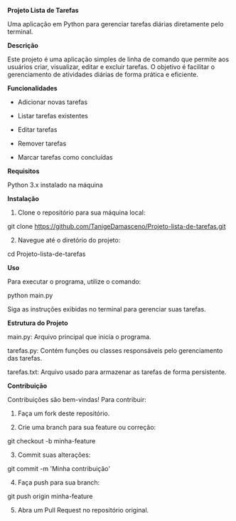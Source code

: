 **Projeto Lista de Tarefas**

Uma aplicação em Python para gerenciar tarefas diárias diretamente pelo terminal.


**Descrição**

Este projeto é uma aplicação simples de linha de comando que permite aos usuários criar, visualizar, editar e excluir tarefas. 
O objetivo é facilitar o gerenciamento de atividades diárias de forma prática e eficiente.


**Funcionalidades**

* Adicionar novas tarefas

* Listar tarefas existentes

* Editar tarefas

* Remover tarefas

* Marcar tarefas como concluídas


**Requisitos**

Python 3.x instalado na máquina


**Instalação**

1. Clone o repositório para sua máquina local:

git clone https://github.com/TanigeDamasceno/Projeto-lista-de-tarefas.git


2. Navegue até o diretório do projeto:

cd Projeto-lista-de-tarefas


**Uso**

Para executar o programa, utilize o comando:

python main.py

Siga as instruções exibidas no terminal para gerenciar suas tarefas.


**Estrutura do Projeto**

main.py: Arquivo principal que inicia o programa.

tarefas.py: Contém funções ou classes responsáveis pelo gerenciamento das tarefas.

tarefas.txt: Arquivo usado para armazenar as tarefas de forma persistente.


**Contribuição**

Contribuições são bem-vindas! Para contribuir:

1. Faça um fork deste repositório.


2. Crie uma branch para sua feature ou correção:

git checkout -b minha-feature


3. Commit suas alterações:

git commit -m 'Minha contribuição'


4. Faça push para sua branch:

git push origin minha-feature


5. Abra um Pull Request no repositório original.

